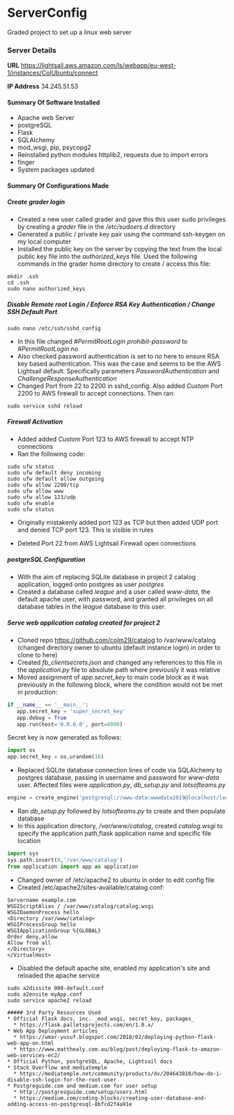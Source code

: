 # ServerConfig
Graded project to set up a linux web server

### Server Details
**URL** https://lightsail.aws.amazon.com/ls/webapp/eu-west-1/instances/ColUbuntu/connect

**IP Address** 34.245.51.53
#### Summary Of Software Installed
* Apache web Server
* postgreSQL
* Flask
* SQLAlchemy
* mod_wsgi, pip, psycopg2
* Reinstalled python modules httplib2, requests due to import errors
* finger
* System packages updated

#### Summary Of Configurations Made
##### Create grader login
* Created a new user called grader and gave this this user sudo privileges by creating a _grader_ file in the _/etc/sudoers.d_ directory
* Generated a public / private key pair using the command ssh-keygen on my local computer
* Installed the public key on the server by copying the text from the local public key file into the _authorized_keys_ file.  Used the following commands in the grader home directory to create / access this file:
```
mkdir .ssh
cd .ssh
sudo nano authorized_keys
```

##### Disable Remote root Login / Enforce RSA Key Authentication / Change SSH Default Port
```
sudo nano /etc/ssh/sshd_config
```
* In this file changed _#PermitRootLogin prohibit-password_ to _#PermitRootLogin no_
* Also checked password authentication is set to _no_ here to ensure RSA key based authentication.  This was the case and seems to be the AWS Lightsail default.  Specifically parameters _PasswordAuthentication_ and _ChallengeResponseAuthentication_
* Changed Port from 22 to 2200 in sshd_config.  Also added _Custom_ Port 2200 to AWS firewall to accept connections. Then ran:
```
sudo service sshd reload
````

##### Firewall Activation
* Added added _Custom_ Port 123 to AWS firewall to accept NTP connections
* Ran the following code:
```
sudo ufw status
sudo ufw default deny incoming
sudo ufw default allow outgoing
sudo ufw allow 2200/tcp
sudo ufw allow www
sudo ufw allow 123/udp
sudo ufw enable
sudo ufw status
```
* Originally mistakenly added port 123 as TCP but then added UDP port and denied TCP port 123.  This is visible in rules

* Deleted Port 22 from AWS Lightsail Firewall open connections

##### postgreSQL Configuration
* With the aim of replacing SQLite database in project 2 catalog application, logged onto postgres as user _postgres_
* Created a database called _league_ and a user called _www-data_, the default apache user,  with password, and granted all privileges on all database tables in the _league_ database to this user.

##### Serve web application _catalog_ created for project 2
 * Cloned repo https://github.com/colm29/catalog to /var/www/catalog (changed directory owner to ubuntu (default instance login) in order to clone to here)
 * Created _fb_clientsecrets.json_ and changed any references to this file in the _application.py_ file to absolute path where previously it was relative
 * Moved assignment of _app.secret_key_ to main code block as it was previously in the following block, where the condition would not be met in production:
 ```python
 if __name__ == '__main__':
    app.secret_key = 'super_secret_key'
    app.debug = True
    app.run(host='0.0.0.0', port=8000)
```
Secret key is now generated as follows:
```python
import os
app.secret_key = os.urandom(16)
```

* Replaced SQLite database connection lines of code via SQLAlchemy to postgres database, passing in username and password for _www-data_ user.  Affected files were _application.py_, _db_setup.py_ and _lotsofteams.py_
```python
engine = create_engine('postgresql://www-data:wwwdata2019@localhost/league')
```
* Ran _db_setup.py_ followed by _lotsofteams.py_ to create and then populate database
* In this application directory, _/var/www/catalog_, created _catalog.wsgi_ to specify the application path,flask application name and specific file location
 ```python
 import sys
 sys.path.insert(0,'/var/www/catalog')
from application import app as application
```

* Changed owner of /etc/apache2 to ubuntu in order to edit config file
* Created /etc/apache2/sites-available/catalog.conf:
```<VirtualHost *>
Servername example.com
WSGIScriptAlias / /var/www/catalog/catalog.wsgi
WSGIDaemonProcess hello
<Directory /var/www/catalog>
WSGIProcessGroup hello
WSGIApplicationGroup %{GLOBAL}
Order deny,allow
Allow from all
</Directory>
</VirtualHost>
```
* Disabled the default apache site, enabled my application's site and reloaded the apache service
```
sudo a2dissite 000-default.conf
sudo a2ensite myApp.conf
sudo service apache2 reload

##### 3rd Party Resources Used
* Official Flask docs, inc. _mod_wsgi, secret_key, packages_
  * https://flask.palletsprojects.com/en/1.0.x/
* Web App Deployment articles
  * https://umar-yusuf.blogspot.com/2018/02/deploying-python-flask-web-app-on.html
  * https://www.matthealy.com.au/blog/post/deploying-flask-to-amazon-web-services-ec2/
* Official Python, postgreSQL, Apache, Lightsail docs
* Stack Overflow and mediatemple
  * https://mediatemple.net/community/products/dv/204643810/how-do-i-disable-ssh-login-for-the-root-user
* Postgreguide.com and medium.com for user setup
  * http://postgresguide.com/setup/users.html
  * https://medium.com/coding-blocks/creating-user-database-and-adding-access-on-postgresql-8bfcd2f4a91e
